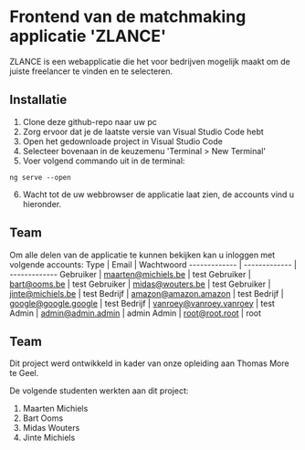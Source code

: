 # Frontend van de matchmaking applicatie 'ZLANCE'

ZLANCE is een webapplicatie die het voor bedrijven mogelijk maakt om de juiste freelancer te vinden en te selecteren.

## Installatie

1. Clone deze github-repo naar uw pc
2. Zorg ervoor dat je de laatste versie van Visual Studio Code hebt
3. Open het gedownloade project in Visual Studio Code
4. Selecteer bovenaan in de keuzemenu 'Terminal > New Terminal'
5. Voer volgend commando uit in de terminal:
```
ng serve --open
```
6. Wacht tot de uw webbrowser de applicatie laat zien, de accounts vind u hieronder.

## Team

Om alle delen van de applicatie te kunnen bekijken kan u inloggen met volgende accounts:
Type  | Email  | Wachtwoord
------------- | ------------- | -------------
Gebruiker  | maarten@michiels.be  | test
Gebruiker  | bart@ooms.be  | test
Gebruiker  | midas@wouters.be  | test
Gebruiker  | jinte@michiels.be  | test
Bedrijf  | amazon@amazon.amazon  | test
Bedrijf  | google@google.google  | test
Bedrijf  | vanroey@vanroey.vanroey  | test
Admin  | admin@admin.admin  | admin
Admin  | root@root.root  | root

## Team

Dit project werd ontwikkeld in kader van onze opleiding aan Thomas More te Geel.  

De volgende studenten werkten aan dit project:
1. Maarten Michiels
2. Bart Ooms
3. Midas Wouters
4. Jinte Michiels
